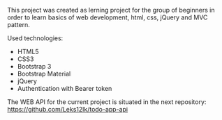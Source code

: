 This project was created as lerning project for the group of beginners in order to learn basics of web development, html, css, jQuery and MVC pattern.

Used technologies:
<ul>
	<li>HTML5</li>
	<li>CSS3</li>
	<li>Bootstrap 3</li>
	<li>Bootstrap Material</li>	
	<li>jQuery</li>	
	<li>Authentication with Bearer token</li>
</ul>

The WEB API for the current project is situated in the next repository: https://github.com/Leks12lk/todo-app-api